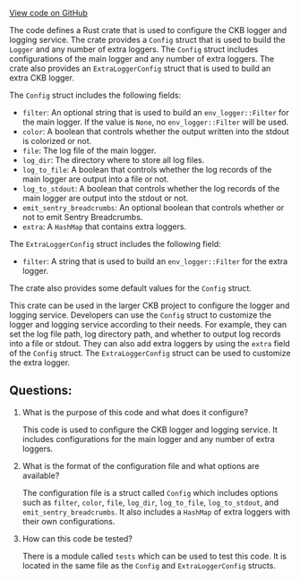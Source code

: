[View code on GitHub](https://github.com/nervosnetwork/ckb/util/logger-config/src/lib.rs)

The code defines a Rust crate that is used to configure the CKB logger and logging service. The crate provides a `Config` struct that is used to build the `Logger` and any number of extra loggers. The `Config` struct includes configurations of the main logger and any number of extra loggers. The crate also provides an `ExtraLoggerConfig` struct that is used to build an extra CKB logger.

The `Config` struct includes the following fields:
- `filter`: An optional string that is used to build an `env_logger::Filter` for the main logger. If the value is `None`, no `env_logger::Filter` will be used.
- `color`: A boolean that controls whether the output written into the stdout is colorized or not.
- `file`: The log file of the main logger.
- `log_dir`: The directory where to store all log files.
- `log_to_file`: A boolean that controls whether the log records of the main logger are output into a file or not.
- `log_to_stdout`: A boolean that controls whether the log records of the main logger are output into the stdout or not.
- `emit_sentry_breadcrumbs`: An optional boolean that controls whether or not to emit Sentry Breadcrumbs.
- `extra`: A `HashMap` that contains extra loggers.

The `ExtraLoggerConfig` struct includes the following field:
- `filter`: A string that is used to build an `env_logger::Filter` for the extra logger.

The crate also provides some default values for the `Config` struct.

This crate can be used in the larger CKB project to configure the logger and logging service. Developers can use the `Config` struct to customize the logger and logging service according to their needs. For example, they can set the log file path, log directory path, and whether to output log records into a file or stdout. They can also add extra loggers by using the `extra` field of the `Config` struct. The `ExtraLoggerConfig` struct can be used to customize the extra logger.
## Questions: 
 1. What is the purpose of this code and what does it configure?
    
    This code is used to configure the CKB logger and logging service. It includes configurations for the main logger and any number of extra loggers.

2. What is the format of the configuration file and what options are available?
    
    The configuration file is a struct called `Config` which includes options such as `filter`, `color`, `file`, `log_dir`, `log_to_file`, `log_to_stdout`, and `emit_sentry_breadcrumbs`. It also includes a `HashMap` of extra loggers with their own configurations.

3. How can this code be tested?
    
    There is a module called `tests` which can be used to test this code. It is located in the same file as the `Config` and `ExtraLoggerConfig` structs.